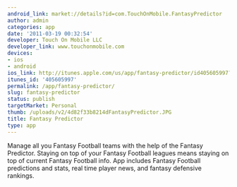 ```yaml
---
android_link: market://details?id=com.TouchOnMobile.FantasyPredictor
author: admin
categories: app
date: '2011-03-19 00:32:54'
developer: Touch On Mobile LLC
developer_link: www.touchonmobile.com
devices: 
- ios
- android
ios_link: http://itunes.apple.com/us/app/fantasy-predictor/id405605997?mt=8
itunes_id: '405605997'
permalink: /app/fantasy-predictor/
slug: fantasy-predictor
status: publish
targetMarket: Personal
thumb: /uploads/v2/4d82f33b8214dFantasyPredictor.JPG
title: Fantasy Predictor
type: app
---
```


Manage all you Fantasy Football teams with the help of the Fantasy Predictor. Staying on top of your Fantasy Football leagues means staying on top of current Fantasy Football info. App includes Fantasy Football predictions and stats, real time player news, and fantasy defensive rankings.
